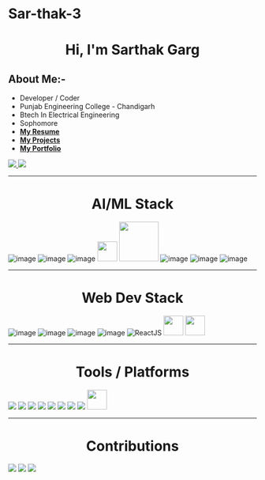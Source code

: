 # Sar-thak-3

<h1 align="center">Hi, I'm Sarthak Garg</h1>

## About Me:- 
-    Developer / Coder
-    Punjab Engineering College - Chandigarh
-    Btech In Electrical Engineering
-    Sophomore
-   [**My Resume**](https://drive.google.com/file/d/1D-xgl6wHcsdPUtS-bWTuYPqG_6-LrEup/view?usp=share_link)
-   [**My Projects**](https://github.com/Sar-thak-3)
-   [**My Portfolio**](https://webport03.web.app/)
<a href="https://www.linkedin.com/in/sarthak-garg-098674222/">
    <img src="https://img.icons8.com/fluent/48/000000/linkedin.png" />
</a>
<a href="https://stackoverflow.com/users/20375918/sarthak-garg">
    <img src="https://img.icons8.com/color/48/null/stackoverflow.png"/>
</a>

-----------------------------------------------------------------------------------
              
<h1 align="center"> AI/ML Stack </h1>

![image](https://img.icons8.com/fluency/48/null/python.png)
![image](https://img.icons8.com/color/48/null/tensorflow.png)
![image](https://img.icons8.com/color/48/null/numpy.png)
<img src="https://miro.medium.com/max/875/1*8AaAYxLb-VOgGUW8V8JXQA.png" width="40px">
<img src="https://www.leixue.com/uploads/2019/07/Scikit-learn.png" width="80px">
![image](https://img.icons8.com/color/48/null/pandas.png)
![image](https://img.icons8.com/color/48/null/opencv.png)
![image](https://img.icons8.com/color/48/null/git.png)


---------------------------------------------------------------------------------------

<h1 align="center"> Web Dev Stack </h1>

![image](https://img.icons8.com/fluency/48/null/html-5.png)
![image](https://img.icons8.com/fluency/48/null/css3.png)
![image](https://img.icons8.com/fluency/48/null/javascript.png)
![image](https://img.icons8.com/fluency/48/null/node-js.png)
![ReactJS](https://img.icons8.com/plasticine/48/000000/react.png)
<img src="https://images.plot.ly/logo/new-branding/plotly-logomark.png" width="40px">
<img src="https://github.com/Sar-thak-3/Sar-thak-3/assets/100359818/99a79937-a330-4986-9e1f-936870c93407" width="40px">


----------------------------------------------------------------------------------------

<h1 align="center"> Tools / Platforms </h1> 
<div style={display: "flex"}>
    <img src="https://img.icons8.com/fluency/48/null/github.png"/>
<img src="https://img.icons8.com/color/48/null/visual-studio--v2.png"/>
<img src="https://img.icons8.com/color/48/null/git.png"/>
<img src="https://img.icons8.com/color/48/000000/mongodb.png" />
    <img src="https://img.icons8.com/fluency/48/null/mysql-logo.png" />
    <img src="https://img.icons8.com/color/48/null/bootstrap.png"/>
    <img src="https://img.icons8.com/fluency/48/null/jupyter.png" />
    <img src="https://img.icons8.com/fluency/48/null/docker.png"/>
    <img src="https://img.icons8.com/dusk/64/null/postman-api.png" height="40px"/>
</div>

-----------------------------------------------------------------------------------------

<h1 align="center"> Contributions </h1>
<img src="https://github-readme-stats.vercel.app/api?username=sar-thak-3&show_icons=true&theme=dracula&include_all_commits=true&count_private=true" />
<img src="https://github-readme-stats.vercel.app/api/top-langs?username=sar-thak-3&show_icons=true&locale=en&layout=compact" />
<img src="https://github-readme-streak-stats.herokuapp.com?user=sar-thak-3&theme=dark" />
